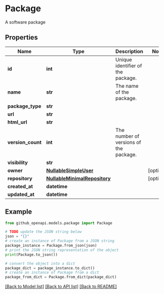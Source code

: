 # Package

A software package

## Properties

Name | Type | Description | Notes
------------ | ------------- | ------------- | -------------
**id** | **int** | Unique identifier of the package. | 
**name** | **str** | The name of the package. | 
**package_type** | **str** |  | 
**url** | **str** |  | 
**html_url** | **str** |  | 
**version_count** | **int** | The number of versions of the package. | 
**visibility** | **str** |  | 
**owner** | [**NullableSimpleUser**](NullableSimpleUser.md) |  | [optional] 
**repository** | [**NullableMinimalRepository**](NullableMinimalRepository.md) |  | [optional] 
**created_at** | **datetime** |  | 
**updated_at** | **datetime** |  | 

## Example

```python
from github_openapi.models.package import Package

# TODO update the JSON string below
json = "{}"
# create an instance of Package from a JSON string
package_instance = Package.from_json(json)
# print the JSON string representation of the object
print(Package.to_json())

# convert the object into a dict
package_dict = package_instance.to_dict()
# create an instance of Package from a dict
package_from_dict = Package.from_dict(package_dict)
```
[[Back to Model list]](../README.md#documentation-for-models) [[Back to API list]](../README.md#documentation-for-api-endpoints) [[Back to README]](../README.md)


